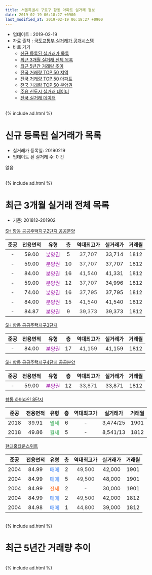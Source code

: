 ```yaml
---
title: 서울특별시 구로구 항동 아파트 실거래 정보
date: 2019-02-19 06:18:27 +0900
last_modified_at: 2019-02-19 06:18:27 +0900
---
```


* 업데이트 : 2019-02-19
* 자료 출처 : [국토교통부 실거래가 공개시스템](http://rt.molit.go.kr)
* 바로 가기
    * [신규 등록된 실거래가 목록](#신규-등록된-실거래가-목록)
    * [최근 3개월 실거래 전체 목록](#최근-3개월-실거래-전체-목록)
    * [최근 5년간 거래량 추이](#최근-5년간-거래량-추이)
    * [전국 거래량 TOP 50 지역](https://inasie.github.io/apt-trade-info/최근-3개월-전국에서-가장-거래가-많이-발생한-지역)
    * [전국 거래량 TOP 50 아파트](https://inasie.github.io/apt-trade-info/최근-3개월-전국에서-가장-거래가-많이-발생한-아파트)
    * [전국 거래량 TOP 50 분양권](https://inasie.github.io/apt-trade-info/최근-3개월-전국에서-가장-거래가-많이-발생한-분양권)
    * [주요 신도시 실거래 데이터](https://inasie.github.io/apt-trade-info/주요-신도시)
    * [전국 실거래 데이터](https://inasie.github.io/apt-trade-info/전국)
<br>
{% include ad.html %}
<br>

# 신규 등록된 실거래가 목록
* 실거래가 등록일: 20190219
* 업데이트 된 실거래 수: 0 건

없음

<br>
{% include ad.html %}
<br>

# 최근 3개월 실거래 전체 목록
* 기준: 201812-201902


[SH 항동 공공주택지구2단지 공공분양](https://search.naver.com/search.naver?query=%EC%84%9C%EC%9A%B8%ED%8A%B9%EB%B3%84%EC%8B%9C+%EA%B5%AC%EB%A1%9C%EA%B5%AC+%ED%95%AD%EB%8F%99+SH+%ED%95%AD%EB%8F%99+%EA%B3%B5%EA%B3%B5%EC%A3%BC%ED%83%9D%EC%A7%80%EA%B5%AC2%EB%8B%A8%EC%A7%80+%EA%B3%B5%EA%B3%B5%EB%B6%84%EC%96%91)

|준공|전용면적|유형|층|역대최고가|실거래가|거래월|
|:---:|:---:|:---:|:---:|:---:|:---:|:---:|
|-|59.00|<span style="color:#9C11A5">분양권</span>|5|<span style="color:#444444">37,707</span>|33,714|1812|
|-|59.00|<span style="color:#9C11A5">분양권</span>|10|<span style="color:#444444">37,707</span>|37,707|1812|
|-|84.00|<span style="color:#9C11A5">분양권</span>|16|<span style="color:#444444">41,540</span>|41,331|1812|
|-|59.00|<span style="color:#9C11A5">분양권</span>|12|<span style="color:#444444">37,707</span>|34,996|1812|
|-|74.00|<span style="color:#9C11A5">분양권</span>|16|<span style="color:#444444">37,795</span>|37,795|1812|
|-|84.00|<span style="color:#9C11A5">분양권</span>|15|<span style="color:#444444">41,540</span>|41,540|1812|
|-|84.87|<span style="color:#9C11A5">분양권</span>|9|<span style="color:#444444">39,373</span>|39,373|1812|

[SH 항동 공공주택지구3단지](https://search.naver.com/search.naver?query=%EC%84%9C%EC%9A%B8%ED%8A%B9%EB%B3%84%EC%8B%9C+%EA%B5%AC%EB%A1%9C%EA%B5%AC+%ED%95%AD%EB%8F%99+SH+%ED%95%AD%EB%8F%99+%EA%B3%B5%EA%B3%B5%EC%A3%BC%ED%83%9D%EC%A7%80%EA%B5%AC3%EB%8B%A8%EC%A7%80)

|준공|전용면적|유형|층|역대최고가|실거래가|거래월|
|:---:|:---:|:---:|:---:|:---:|:---:|:---:|
|-|84.00|<span style="color:#9C11A5">분양권</span>|17|<span style="color:#444444">41,159</span>|41,159|1812|

[SH 항동 공공주택지구4단지 공공분양](https://search.naver.com/search.naver?query=%EC%84%9C%EC%9A%B8%ED%8A%B9%EB%B3%84%EC%8B%9C+%EA%B5%AC%EB%A1%9C%EA%B5%AC+%ED%95%AD%EB%8F%99+SH+%ED%95%AD%EB%8F%99+%EA%B3%B5%EA%B3%B5%EC%A3%BC%ED%83%9D%EC%A7%80%EA%B5%AC4%EB%8B%A8%EC%A7%80+%EA%B3%B5%EA%B3%B5%EB%B6%84%EC%96%91)

|준공|전용면적|유형|층|역대최고가|실거래가|거래월|
|:---:|:---:|:---:|:---:|:---:|:---:|:---:|
|-|59.00|<span style="color:#9C11A5">분양권</span>|12|<span style="color:#444444">33,871</span>|33,871|1812|

[항동 하버라인 8단지](https://search.naver.com/search.naver?query=%EC%84%9C%EC%9A%B8%ED%8A%B9%EB%B3%84%EC%8B%9C+%EA%B5%AC%EB%A1%9C%EA%B5%AC+%ED%95%AD%EB%8F%99+%ED%95%AD%EB%8F%99+%ED%95%98%EB%B2%84%EB%9D%BC%EC%9D%B8+8%EB%8B%A8%EC%A7%80)

|준공|전용면적|유형|층|역대최고가|실거래가|거래월|
|:---:|:---:|:---:|:---:|:---:|:---:|:---:|
|2018|39.91|<span style="color:#34a853">월세</span>|6|<span style="color:#444444">-</span>|3,474/25|1901|
|2018|49.86|<span style="color:#34a853">월세</span>|5|<span style="color:#444444">-</span>|8,541/13|1812|

[현대홈타운스위트](https://search.naver.com/search.naver?query=%EC%84%9C%EC%9A%B8%ED%8A%B9%EB%B3%84%EC%8B%9C+%EA%B5%AC%EB%A1%9C%EA%B5%AC+%ED%95%AD%EB%8F%99+%ED%98%84%EB%8C%80%ED%99%88%ED%83%80%EC%9A%B4%EC%8A%A4%EC%9C%84%ED%8A%B8)

|준공|전용면적|유형|층|역대최고가|실거래가|거래월|
|:---:|:---:|:---:|:---:|:---:|:---:|:---:|
|2004|84.99|<span style="color:#4285f3">매매</span>|2|<span style="color:#444444">49,500</span>|42,000|1901|
|2004|84.99|<span style="color:#4285f3">매매</span>|5|<span style="color:#444444">49,500</span>|48,000|1901|
|2004|84.99|<span style="color:#ff5a00">전세</span>|2|<span style="color:#444444">-</span>|30,000|1901|
|2004|84.99|<span style="color:#4285f3">매매</span>|2|<span style="color:#444444">49,500</span>|42,000|1812|
|2004|84.98|<span style="color:#4285f3">매매</span>|1|<span style="color:#444444">44,800</span>|39,000|1812|


<br>
{% include ad.html %}
<br>

# 최근 5년간 거래량 추이


<div style="width:100%;">
    <canvas id="deal_progress" height="200"></canvas>
</div>

<script>
new Chart(document.getElementById("deal_progress"), {
    type: 'line',
    data: {
        labels: ['201402','201403','201404','201405','201406','201407','201408','201409','201410','201411','201412','201501','201502','201503','201504','201505','201506','201507','201508','201509','201510','201511','201512','201601','201602','201603','201604','201605','201606','201607','201608','201609','201610','201611','201612','201701','201702','201703','201704','201705','201706','201707','201708','201709','201710','201711','201712','201801','201802','201803','201804','201805','201806','201807','201808','201809','201810','201811','201812','201901','201902'],
        datasets: [{
            label: '매매',
            pointRadius: 1,
            data: [1, 3, 1, 3, 0, 2, 3, 2, 5, 1, 2, 4, 2, 5, 5, 7, 8, 1, 2, 3, 6, 1, 1, 0, 2, 1, 2, 2, 0, 2, 2, 2, 4, 0, 1, 0, 2, 3, 1, 2, 6, 7, 5, 1, 2, 3, 3, 1, 1, 3, 2, 0, 0, 2, 3, 7, 5, 2, 11, 2, 0],
            borderColor: "rgba(255, 201, 14, 1)",
            backgroundColor: "rgba(255, 201, 14, 0.5)",
            fill: false,
            lineTension: 0
        },{
            label: '전월세',
            pointRadius: 1,
            data: [4, 1, 3, 2, 3, 11, 0, 1, 3, 2, 0, 1, 2, 2, 2, 4, 6, 2, 1, 0, 3, 2, 0, 1, 3, 1, 3, 4, 1, 4, 1, 1, 5, 1, 8, 0, 2, 0, 3, 1, 2, 3, 1, 2, 2, 2, 2, 1, 1, 2, 4, 2, 4, 3, 4, 5, 3, 3, 1, 2, 0],
            borderColor: "rgba(0, 141, 185, 1)",
            backgroundColor: "rgba(0, 141, 185, 0.5)",
            fill: false,
            lineTension: 0
        }
        ]
    },
    options: {
        responsive: true,
        title: {
            display: false
        },
        tooltips: {
            mode: 'index',
            intersect: false
        },
        hover: {
            mode: 'nearest',
            intersect: true
        },
        scales: {
            xAxes: [{
                display: true,
                scaleLabel: {
                    display: true,
                    labelString: '년/월'
                }
            }],
            yAxes: [{
                display: true,
                ticks: {
                    suggestedMin: 0,
                },
                scaleLabel: {
                    display: true,
                    labelString: '실거래 수'
                }
            }]
        }
    }
});

</script>


<br>
{% include ad.html %}
<br>

